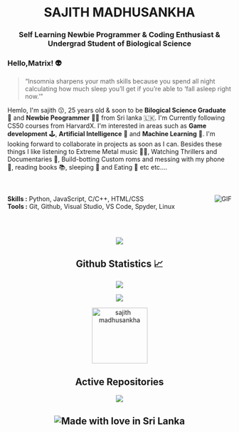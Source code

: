 <h1 align="center">SAJITH MADHUSANKHA</h1>
<h3 align="center">Self Learning Newbie Programmer<span color="red"> & </span>Coding Enthusiast <span color="red"> & </span> Undergrad Student of Biological Science</h3>


### Hello,Matrix! 👽

> “Insomnia sharpens your math skills because you spend all night calculating how much sleep you’ll get if you’re able to ‘fall asleep right now.’”

Hemlo, I'm sajith 😗, 25 years old & soon to be **Bilogical Science Graduate** 🧬 and **Newbie Peogrammer** 👨‍💻 from Sri lanka 🇱🇰. I'm Currently following CS50 courses from HarvardX. I'm interested in areas such as **Game development** 🕹️, **Artificial Intelligence** 🤖  and **Machine Learning** 🦾. I'm looking forward to collaborate in projects as soon as I can. Besides these things I like listening to Extreme Metal music 🎸🥁, Watching Thrillers and Documentaries 🍿, Build-botting Custom roms and messing with my phone 📱, reading books 📚, sleeping 🛌 and Eating 🍴 etc etc.... 
</br>
</br>
</br>

<img align="right" alt="GIF" src="https://media.giphy.com/media/aEY15N0E7waRi/giphy.gif"/>

**Skills :** Python, JavaScript, C/C++, HTML/CSS
</br>
**Tools :** Git, Github, Visual Studio, VS Code, Spyder, Linux

</br>
<p align = "center">
 <h2 align="center"> <img src="https://spotify-recently-played-readme.vercel.app/api?user=31y25rahfhp2q2enoq3ngtq7pbsm&width=1000"/>
</p>  
<h2 align="center">Github Statistics 📈</h2>
<p align="center"><a href="https://github.com/Sajith-Madhusankha"><img src="https://github-readme-stats.vercel.app/api?username=Sajith-Madhusankha&show_icons=true&theme=graywhite&count_private=true"></a></p>
<p align="center"><a href="https://github.com/Sajith-Madhusankha"><img src="https://github-readme-stats.vercel.app/api/top-langs/?username=Sajith-Madhusankha&theme=light&layout=compact"></a></p>
<p align="Center"><img width="125" src="https://komarev.com/ghpvc/?username=Sajith-Madhusankha&style=flat-square" alt="sajith madhusankha"></p>
<h2 align="center">Active Repositories </h2>
<p align="center"><a href="https://github.com/Sajith-Madhusankha/device_xiaomi_juice" target="_blank"><img src="https://github-readme-stats.vercel.app/api/pin/?username=Sajith-Madhusankha&repo=device_xiaomi_juice&show_owner=false&theme=dark"></a></p>
<h2 align="center">
 <img src="https://madewithlove.now.sh/lk?colorB=%233838ff" alt="Made with love in Sri Lanka">
</h2>

